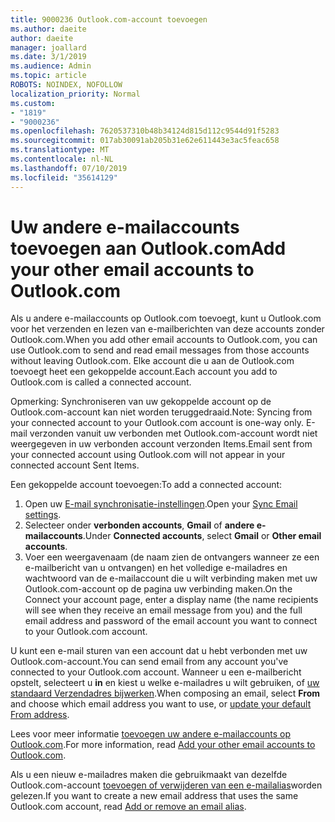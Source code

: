 ```yaml
---
title: 9000236 Outlook.com-account toevoegen
ms.author: daeite
author: daeite
manager: joallard
ms.date: 3/1/2019
ms.audience: Admin
ms.topic: article
ROBOTS: NOINDEX, NOFOLLOW
localization_priority: Normal
ms.custom:
- "1819"
- "9000236"
ms.openlocfilehash: 7620537310b48b34124d815d112c9544d91f5283
ms.sourcegitcommit: 017ab30091ab205b31e62e611443e3ac5feac658
ms.translationtype: MT
ms.contentlocale: nl-NL
ms.lasthandoff: 07/10/2019
ms.locfileid: "35614129"
---
```

# <a name="add-your-other-email-accounts-to-outlookcom"></a><span data-ttu-id="d53f7-102">Uw andere e-mailaccounts toevoegen aan Outlook.com</span><span class="sxs-lookup"><span data-stu-id="d53f7-102">Add your other email accounts to Outlook.com</span></span>

<span data-ttu-id="d53f7-103">Als u andere e-mailaccounts op Outlook.com toevoegt, kunt u Outlook.com voor het verzenden en lezen van e-mailberichten van deze accounts zonder Outlook.com.</span><span class="sxs-lookup"><span data-stu-id="d53f7-103">When you add other email accounts to Outlook.com, you can use Outlook.com to send and read email messages from those accounts without leaving Outlook.com.</span></span> <span data-ttu-id="d53f7-104">Elke account die u aan de Outlook.com toevoegt heet een gekoppelde account.</span><span class="sxs-lookup"><span data-stu-id="d53f7-104">Each account you add to Outlook.com is called a connected account.</span></span>

<span data-ttu-id="d53f7-105">Opmerking: Synchroniseren van uw gekoppelde account op de Outlook.com-account kan niet worden teruggedraaid.</span><span class="sxs-lookup"><span data-stu-id="d53f7-105">Note: Syncing from your connected account to your Outlook.com account is one-way only.</span></span> <span data-ttu-id="d53f7-106">E-mail verzonden vanuit uw verbonden met Outlook.com-account wordt niet weergegeven in uw verbonden account verzonden Items.</span><span class="sxs-lookup"><span data-stu-id="d53f7-106">Email sent from your connected account using Outlook.com will not appear in your connected account Sent Items.</span></span>

<span data-ttu-id="d53f7-107">Een gekoppelde account toevoegen:</span><span class="sxs-lookup"><span data-stu-id="d53f7-107">To add a connected account:</span></span>

1. <span data-ttu-id="d53f7-108">Open uw [E-mail synchronisatie-instellingen](https://go.microsoft.com/fwlink/?linkid=875264).</span><span class="sxs-lookup"><span data-stu-id="d53f7-108">Open your [Sync Email settings](https://go.microsoft.com/fwlink/?linkid=875264).</span></span>
2. <span data-ttu-id="d53f7-109">Selecteer onder **verbonden accounts**, **Gmail** of **andere e-mailaccounts**.</span><span class="sxs-lookup"><span data-stu-id="d53f7-109">Under **Connected accounts**, select **Gmail** or **Other email accounts**.</span></span>
3. <span data-ttu-id="d53f7-110">Voer een weergavenaam (de naam zien de ontvangers wanneer ze een e-mailbericht van u ontvangen) en het volledige e-mailadres en wachtwoord van de e-mailaccount die u wilt verbinding maken met uw Outlook.com-account op de pagina uw verbinding maken.</span><span class="sxs-lookup"><span data-stu-id="d53f7-110">On the Connect your account page, enter a display name (the name recipients will see when they receive an email message from you) and the full email address and password of the email account you want to connect to your Outlook.com account.</span></span>

<span data-ttu-id="d53f7-111">U kunt een e-mail sturen van een account dat u hebt verbonden met uw Outlook.com-account.</span><span class="sxs-lookup"><span data-stu-id="d53f7-111">You can send email from any account you've connected to your Outlook.com account.</span></span> <span data-ttu-id="d53f7-112">Wanneer u een e-mailbericht opstelt, selecteert u **in** en kiest u welke e-mailadres u wilt gebruiken, of [uw standaard Verzendadres bijwerken](https://go.microsoft.com/fwlink/?linkid=875264).</span><span class="sxs-lookup"><span data-stu-id="d53f7-112">When composing an email, select **From** and choose which email address you want to use, or [update your default From address](https://go.microsoft.com/fwlink/?linkid=875264).</span></span>

<span data-ttu-id="d53f7-113">Lees voor meer informatie [toevoegen uw andere e-mailaccounts op Outlook.com](https://support.office.com/article/c5224df4-5885-4e79-91ba-523aa743f0ba?wt.mc_id=Office_Outlook_com_Alchemy).</span><span class="sxs-lookup"><span data-stu-id="d53f7-113">For more information, read [Add your other email accounts to Outlook.com](https://support.office.com/article/c5224df4-5885-4e79-91ba-523aa743f0ba?wt.mc_id=Office_Outlook_com_Alchemy).</span></span>

<span data-ttu-id="d53f7-114">Als u een nieuw e-mailadres maken die gebruikmaakt van dezelfde Outlook.com-account [toevoegen of verwijderen van een e-mailalias](https://support.office.com/article/459b1989-356d-40fa-a689-8f285b13f1f2?wt.mc_id=Office_Outlook_com_Alchemy)worden gelezen.</span><span class="sxs-lookup"><span data-stu-id="d53f7-114">If you want to create a new email address that uses the same Outlook.com account, read [Add or remove an email alias](https://support.office.com/article/459b1989-356d-40fa-a689-8f285b13f1f2?wt.mc_id=Office_Outlook_com_Alchemy).</span></span>